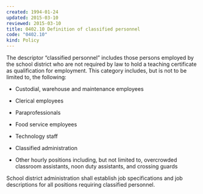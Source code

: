 ```yaml
---
created: 1994-01-24
updated: 2015-03-10
reviewed: 2015-03-10
title: 0402.10 Definition of classified personnel
code: "0402.10"
kind: Policy
---
```


The descriptor “classified personnel” includes those persons employed by the school district who are not required by law to hold a teaching certificate as qualification for employment. This category includes, but is not to be limited to, the following:

- Custodial, warehouse and maintenance employees

- Clerical employees

- Paraprofessionals

- Food service employees

- Technology staff

- Classified administration

- Other hourly positions including, but not limited to, overcrowded classroom assistants, noon duty assistants, and crossing guards

School district administration shall establish job specifications and job descriptions for all positions requiring classified personnel.
